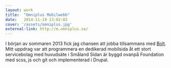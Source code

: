 ```yaml
---
layout: work
title:  "Omniplus Mobilwebb"
date:   2014-11-19 13:02:02
cover: '/assets/omniplus.jpg'
external-link: http://m.omniplus.se/
---
```


I början av sommaren 2013 fick jag chansen att jobba tillsammans med [Bolt](http://bolt.se/).
Mitt uppdrag var att programmera en dedikerad mobilsida åt ett stort servicebolag med huvudsäte i Småland
Sidan är byggd ovanpå Foundation med scss, js och git och implementerad i Drupal.